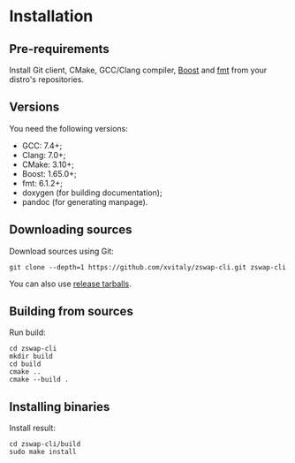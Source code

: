 # Installation

## Pre-requirements

Install Git client, CMake, GCC/Clang compiler, [Boost](https://www.boost.org/) and [fmt](https://github.com/fmtlib/fmt) from your distro's repositories.

## Versions

You need the following versions:

  * GCC: 7.4+;
  * Clang: 7.0+;
  * CMake: 3.10+;
  * Boost: 1.65.0+;
  * fmt: 6.1.2+;
  * doxygen (for building documentation);
  * pandoc (for generating manpage).

## Downloading sources

Download sources using Git:

```
git clone --depth=1 https://github.com/xvitaly/zswap-cli.git zswap-cli
```

You can also use [release tarballs](https://github.com/xvitaly/zswap-cli/releases).

## Building from sources

Run build:

```
cd zswap-cli
mkdir build
cd build
cmake ..
cmake --build .
```

## Installing binaries

Install result:

```
cd zswap-cli/build
sudo make install
```
